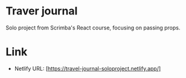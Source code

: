 # Traver journal
Solo project from Scrimba's React course, focusing on passing props.

# Link
* Netlify URL: [https://travel-journal-soloproject.netlify.app/]
